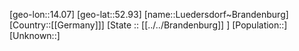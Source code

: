 ﻿---
location: [52.93,14.07]
type: City
tags:
- geo/City


SpocWebEntityId: 32174
isDeleted: false
confidential: public

---
[geo-lon::14.07]
[geo-lat::52.93]
[name::Luedersdorf~Brandenburg]
[Country::[[Germany]]]
[State :: [[../../Brandenburg]] ]
[Population::]
[Unknown::]

